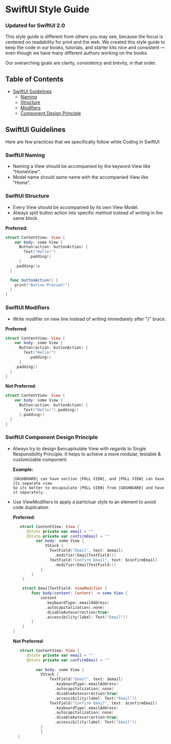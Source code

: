 # SwiftUI Style Guide
### Updated for SwiftUI 2.0

This style guide is different from others you may see, because the focus is centered on readability for print and the web. We created this style guide to keep the code in our books, tutorials, and starter kits nice and consistent — even though we have many different authors working on the books.

Our overarching goals are clarity, consistency and brevity, in that order.

## Table of Contents

* [SwiftUI Guidelines](#swiftui-guidelines)
  * [Naming](#swiftui-naming)
  * [Structure](#swiftui-structure)
  * [Modifiers](#swiftui-modifiers)
  * [Component Design Principle](#swiftui-component-design-principle)


## SwiftUI Guidelines

Here are few practices that we specifically follow while Coding in SwiftUI

### SwiftUI Naming

* Naming a View should be accompanied by the keyword View like “HomeView”.
* Model name should same name with the accompanied View like “Home”.

### SwiftUI Structure

* Every View should be accompanied by its own View Model. 
* Always split button action into specific method instead of writing in the same block. 

**Preferred**:

```swift
struct ContentView: View {
    var body: some View {
      Button(action: buttonAction) {
        Text("Hello!")
          .padding()
      }
    .padding()s
  }

  func buttonAction() {
    print("Button Pressed!")
  }
}
```

### SwiftUI Modifiers

* Write modifier on new line instead of writing immediately after "}" brace. 

**Preferred**:

```swift
struct ContentView: View {
    var body: some View {
      Button(action: buttonAction) {
        Text("Hello!")
          .padding()
      }
    .padding()
  }
}
```

**Not Preferred**:

```swift
struct ContentView: View {
    var body: some View {
      Button(action: buttonAction) {
        Text("Hello!").padding()
      }.padding()
  }
}
```

### SwiftUI Component Design Principle

* Always try to design &encaplsulate View with regards to Single Responsibility Principle. It helps to achieve a more modular, testable & customizable component. 

  **Example:** 
  ```
  |DASHBOARD| can have section |POLL VIEW|, and |POLL VIEW| can have its separate view
  So its better to encapsulate |POLL VIEW| from |DASHBOARD| and have it separately.
  ```
* Use ViewModifiers to apply a particluar style to an element to avoid code duplication

  **Preferred**:

  ```swift
     struct ContentView: View {
        @State private var email = ""
        @State private var confirmEmail = ""
            var body: some View {
                VStack {
                  TextField("Email", text: $email)
                    .modifier(EmailTextField())
                  TextField("Confirm Email", text: $confirmEmail)
                    .modifier(EmailTextField())
              }
          }
      }

      struct EmailTextField: ViewModifier {
          func body(content: Content) -> some View {
              content
                .keyboardType(.emailAddress)
                .autocapitalization(.none)
                .disableAutocorrection(true)
                .accessibility(label: Text("Email"))
          }
      }
  }
  ```
  
  **Not Preferred**:

  ```swift
     struct ContentView: View {
        @State private var email = ""
        @State private var confirmEmail = ""
 
            var body: some View {
              VStack {
                  TextField("Email", text: $email)
                    .keyboardType(.emailAddress)
                    .autocapitalization(.none)
                    .disableAutocorrection(true)
                    .accessibility(label: Text("Email"))
                  TextField("Confirm Email", text: $confirmEmail)
                    .keyboardType(.emailAddress)
                    .autocapitalization(.none)
                    .disableAutocorrection(true)
                    .accessibility(label: Text("Email"))
              }
              }
    }
  ```

